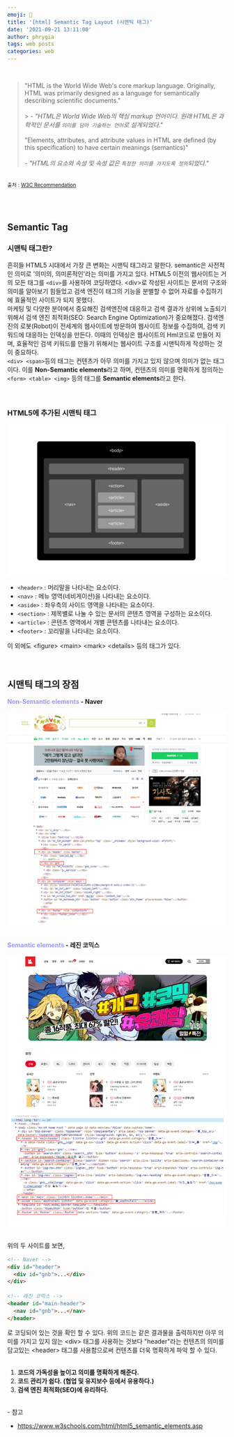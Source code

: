 ```yaml
---
emoji: 📓
title: '[html] Semantic Tag Layout (시맨틱 태그)'
date: '2021-09-21 13:11:00'
author: phrygia
tags: web posts
categories: web
---
```


<br>

> "HTML is the World Wide Web's core markup language. Originally, HTML was primarily designed as a language for semantically describing scientific documents." <br><br> > <i>- "HTML은 World Wide Web의 핵심 markup 언어이다. 원래 HTML은 과학적인 문서를 `의미를 담아 기술하는 언어`로 설계되었다."</i> <br><br>
> "Elements, attributes, and attribute values in HTML are defined (by this specification) to have certain meanings (semantics)"<br><br>
> <i>- "HTML의 요소와 속성 및 속성 값은 `특정한 의미를 가지도록 정의`되었다."</i>

<br>
<small class="from">출처 : <a href="https://www.w3.org/TR/2016/REC-html51-20161101/introduction.html" target="_blank">W3C Recommendation</a></small>

<br><br>

## Semantic Tag

### 시맨틱 태그란?

흔히들 HTML5 시대에서 가장 큰 변화는 시맨틱 태그라고 말한다. semantic은 사전적인 의미로 '의미의, 의미론적인'라는 의미를 가지고 있다.
HTML5 이전의 웹사이트는 거의 모든 태그를 `<div>`를 사용하여 코딩하였다. &#60;div&#62;로 작성된 사이트는 문서의 구조와 의미를 알아보기 힘들었고 검색 엔진이 태그의 기능을 분별할 수 없어 자료를 수집하기에 효율적인 사이트가 되지 못했다.<br>
마케팅 및 다양한 분야에서 중요해진 검색엔진에 대응하고 검색 결과가 상위에 노출되기 위해서 검색 엔진 최적화(SEO: Search Engine Optimization)가 중요해졌다. 검색엔진의 로봇(Robot)이 전세계의 웹사이트에 방문하여 웹사이트 정보를 수집하여, 검색 키워드에 대응하는 인덱싱을 만든다. 이때의 인덱싱은 웹사이트의 Hml코드로 만들어 지며, 효율적인 검색 키워드를 만들기 위해서는 웹사이트 구조를 시맨틱하게 작성하는 것이 중요하다.
<br>
`<div> <span>`등의 태그는 컨텐츠가 아무 의미를 가지고 있지 않으며 의미가 없는 태그이다. 이를 **Non-Semantic elements**라고 하며, 컨텐츠의 의미를 명확하게 정의하는 `<form> <table> <img>` 등의 태그를 **Semantic elements**라고 한다.<br><br><br>

### HTML5에 추가된 시맨틱 태그

![img/semantic-tag.jpg](img/semantic-tag.jpg)

- `<header>` : 머리말을 나타내는 요소이다.
- `<nav>` : 메뉴 영역(네비게이션)을 나타내는 요소이다.
- `<aside>` : 좌우측의 사이드 영역을 나타내는 요소이다.
- `<section>` : 제목별로 나눌 수 있는 문서의 콘텐츠 영역을 구성하는 요소이다.
- `<article>` : 콘텐츠 영역에서 개별 콘텐츠를 나타내는 요소이다.
- `<footer>` : 꼬리말을 나타내는 요소이다.

이 외에도 &#60;figure&#62; &#60;main&#62; &#60;mark&#62; &#60;details&#62; 등의 태그가 있다.<br><br><br>

## 시맨틱 태그의 장점

**<span style="color:#99f">Non-Semantic elements</span> - Naver**<br><br>
![img/naver-markup.jpg](img/naver-markup.jpg)
<br><br>

**<span style="color:#99f">Semantic elements</span> - 레진 코믹스**<br><br>
![img/lezhin-markup.jpg](img/lezhin-markup.jpg)

<br>위의 두 사이트를 보면, <br>

```html
<!-- Naver -->
<div id="header">
  <div id="gnb">...</div>
</div>

<!-- 레진 코믹스 -->
<header id="main-header">
  <nav id="gnb">...</nav>
</header>
```

로 코딩되어 있는 것을 확인 할 수 있다. 위의 코드는 같은 결과물을 출력하지만 아무 의미를 가지고 있지 않는 &#60;div&#62; 태그를 사용하는 것보다 "header"라는 컨텐츠의 의미를 담고있는 &#60;header&#62; 태그를 사용함으로써 컨텐츠를 더욱 명확하게 파악 할 수 있다.<br><br>

1. **코드의 가독성을 높이고 의미를 명확하게 해준다.**
2. **코드 관리가 쉽다. (협업 및 유지보수 등에서 유용하다.)**
3. **검색 엔진 최적화(SEO)에 유리하다.**

<br>
<div class="from add">- 참고 
    <ul>
        <li><a href="https://www.w3schools.com/html/html5_semantic_elements.asp" target="_blank">https://www.w3schools.com/html/html5_semantic_elements.asp</a></li>
    <ul>
</div>

```toc

```
